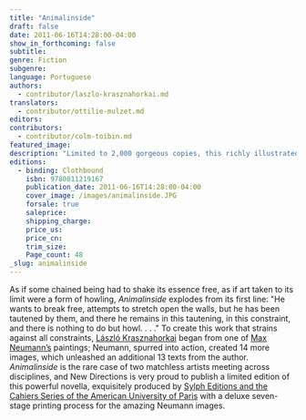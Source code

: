 ```yaml
---
title: "Animalinside"
draft: false
date: 2011-06-16T14:28:00-04:00
show_in_forthcoming: false
subtitle:
genre: Fiction
subgenre:
language: Portuguese
authors:
  - contributor/laszlo-krasznahorkai.md
translators:
  - contributor/ottilie-mulzet.md
editors:
contributors:
  - contributor/colm-toibin.md
featured_image:
description: "Limited to 2,000 gorgeous copies, this richly illustrated, extraordinary novella was created in collaboration with the famed painter Max Neumann. "
editions:
  - binding: Clothbound
    isbn: 9780811219167
    publication_date: 2011-06-16T14:28:00-04:00
    cover_image: /images/animalinside.JPG
    forsale: true
    saleprice:
    shipping_charge:
    price_us:
    price_cn:
    trim_size:
    Page_count: 48
_slug: animalinside
---
```


As if some chained being had to shake its essence free, as if art taken to its limit were a form of howling, _Animalinside_ explodes from its first line: "He wants to break free, attempts to stretch open the walls, but he has been tautened by them, and there he remains in this tautening, in this constraint, and there is nothing to do but howl. . . ." To create this work that strains against all constraints, [László Krasznahorkai](http://ndbooks.com/author/laszlo-krasznahorkai) began from one of [Max Neumann’s](http://www.maxneumann.com) paintings; Neumann, spurred into action, created 14 more images, which unleashed an additional 13 texts from the author. _Animalinside_ is the rare case of two matchless artists meeting across disciplines, and New Directions is very proud to publish a limited edition of this powerful novella, exquisitely produced by [Sylph Editions and the Cahiers Series of the American University of Paris](http://www.sylpheditions.com/sylpheditionscahier.html) with a deluxe seven-stage printing process for the amazing Neumann images.

